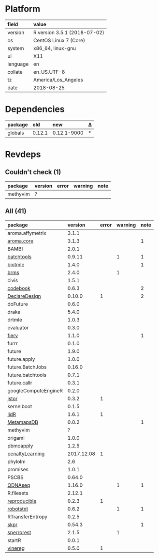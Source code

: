 # Platform

|field    |value                        |
|:--------|:----------------------------|
|version  |R version 3.5.1 (2018-07-02) |
|os       |CentOS Linux 7 (Core)        |
|system   |x86_64, linux-gnu            |
|ui       |X11                          |
|language |en                           |
|collate  |en_US.UTF-8                  |
|tz       |America/Los_Angeles          |
|date     |2018-08-25                   |

# Dependencies

|package |old    |new         |Δ  |
|:-------|:------|:-----------|:--|
|globals |0.12.1 |0.12.1-9000 |*  |

# Revdeps

## Couldn't check (1)

|package  |version |error |warning |note |
|:--------|:-------|:-----|:-------|:----|
|methyvim |?       |      |        |     |

## All (41)

|package                                        |version    |error |warning |note |
|:----------------------------------------------|:----------|:-----|:-------|:----|
|aroma.affymetrix                               |3.1.1      |      |        |     |
|[aroma.core](problems.md#aromacore)            |3.1.3      |      |        |1    |
|BAMBI                                          |2.0.1      |      |        |     |
|[batchtools](problems.md#batchtools)           |0.9.11     |      |1       |1    |
|[biotmle](problems.md#biotmle)                 |1.4.0      |      |        |1    |
|[brms](problems.md#brms)                       |2.4.0      |      |1       |     |
|civis                                          |1.5.1      |      |        |     |
|[codebook](problems.md#codebook)               |0.6.3      |      |        |2    |
|[DeclareDesign](problems.md#declaredesign)     |0.10.0     |1     |        |2    |
|doFuture                                       |0.6.0      |      |        |     |
|drake                                          |5.4.0      |      |        |     |
|drtmle                                         |1.0.3      |      |        |     |
|evaluator                                      |0.3.0      |      |        |     |
|[fiery](problems.md#fiery)                     |1.1.0      |      |        |1    |
|furrr                                          |0.1.0      |      |        |     |
|future                                         |1.9.0      |      |        |     |
|future.apply                                   |1.0.0      |      |        |     |
|future.BatchJobs                               |0.16.0     |      |        |     |
|future.batchtools                              |0.7.1      |      |        |     |
|future.callr                                   |0.3.1      |      |        |     |
|googleComputeEngineR                           |0.2.0      |      |        |     |
|[jstor](problems.md#jstor)                     |0.3.2      |1     |        |     |
|kernelboot                                     |0.1.5      |      |        |     |
|[lidR](problems.md#lidr)                       |1.6.1      |1     |        |     |
|[MetamapsDB](problems.md#metamapsdb)           |0.0.2      |      |        |1    |
|methyvim                                       |?          |      |        |     |
|origami                                        |1.0.0      |      |        |     |
|pbmcapply                                      |1.2.5      |      |        |     |
|[penaltyLearning](problems.md#penaltylearning) |2017.12.08 |1     |        |     |
|phylolm                                        |2.6        |      |        |     |
|promises                                       |1.0.1      |      |        |     |
|PSCBS                                          |0.64.0     |      |        |     |
|[QDNAseq](problems.md#qdnaseq)                 |1.16.0     |      |1       |1    |
|R.filesets                                     |2.12.1     |      |        |     |
|[reproducible](problems.md#reproducible)       |0.2.3      |1     |        |     |
|[robotstxt](problems.md#robotstxt)             |0.6.2      |      |1       |1    |
|RTransferEntropy                               |0.2.5      |      |        |     |
|[skpr](problems.md#skpr)                       |0.54.3     |      |        |1    |
|[sperrorest](problems.md#sperrorest)           |2.1.5      |      |1       |     |
|startR                                         |0.0.1      |      |        |     |
|[vinereg](problems.md#vinereg)                 |0.5.0      |1     |        |     |

